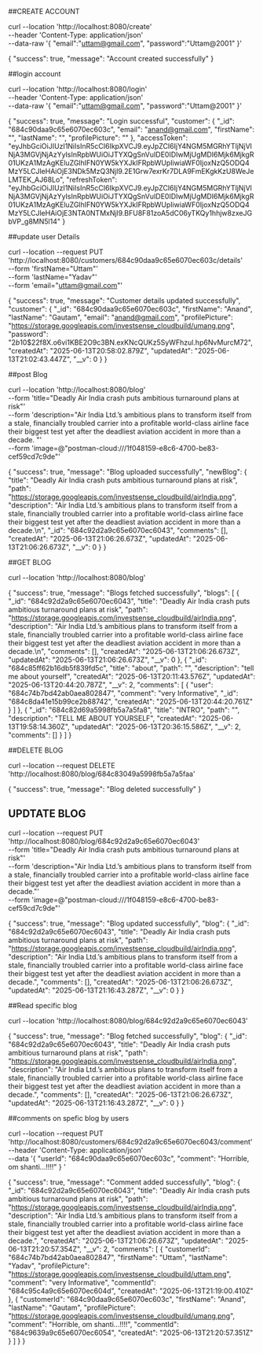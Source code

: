 ##CREATE ACCOUNT

curl --location 'http://localhost:8080/create' \
--header 'Content-Type: application/json' \
--data-raw '{
    "email":"uttam@gmail.com",
    "password":"Uttam@2001"
}'

{
    "success": true,
    "message": "Account created successfully"
}

##login account

curl --location 'http://localhost:8080/login' \
--header 'Content-Type: application/json' \
--data-raw '{
    "email":"uttam@gmail.com",
    "password":"Uttam@2001"
}'

{
    "success": true,
    "message": "Login successful",
    "customer": {
        "_id": "684c90daa9c65e6070ec603c",
        "email": "anand@gmail.com",
        "firstName": "",
        "lastName": "",
        "profilePicture": ""
    },
    "accessToken": "eyJhbGciOiJIUzI1NiIsInR5cCI6IkpXVCJ9.eyJpZCI6IjY4NGM5MGRhYTljNjVlNjA3MGVjNjAzYyIsInRpbWUiOiJTYXQgSnVuIDE0IDIwMjUgMDI6Mjk6MjkgR01UKzA1MzAgKEluZGlhIFN0YW5kYXJkIFRpbWUpIiwiaWF0IjoxNzQ5ODQ4MzY5LCJleHAiOjE3NDk5MzQ3Njl9.2E1Grw7exrKr7DLA9FmEKgkKzU8WeJeLMTEK_AJ68Lo",
    "refreshToken": "eyJhbGciOiJIUzI1NiIsInR5cCI6IkpXVCJ9.eyJpZCI6IjY4NGM5MGRhYTljNjVlNjA3MGVjNjAzYyIsInRpbWUiOiJTYXQgSnVuIDE0IDIwMjUgMDI6Mjk6MjkgR01UKzA1MzAgKEluZGlhIFN0YW5kYXJkIFRpbWUpIiwiaWF0IjoxNzQ5ODQ4MzY5LCJleHAiOjE3NTA0NTMxNjl9.BFU8F81zoA5dC06yTKQy1hhjw8zxeJGbVP_g8MN5l14"
}


##update user Details 

curl --location --request PUT 'http://localhost:8080/customers/684c90daa9c65e6070ec603c/details' \
--form 'firstName="Uttam"' \
--form 'lastName="Yadav"' \
--form 'email="uttam@gmail.com"'

{
    "success": true,
    "message": "Customer details updated successfully",
    "customer": {
        "_id": "684c90daa9c65e6070ec603c",
        "firstName": "Anand",
        "lastName": "Gautam",
        "email": "anand@gmail.com",
        "profilePicture": "https://storage.googleapis.com/investsense_cloudbuild/umang.png",
        "password": "$2b$10$22f8X.o6vi1KBE2O9c3BN.exKNcQUKz5SyWFhzul.hp6NvMurcM72",
        "createdAt": "2025-06-13T20:58:02.879Z",
        "updatedAt": "2025-06-13T21:02:43.447Z",
        "__v": 0
    }
}

##post Blog 

curl --location 'http://localhost:8080/blog' \
--form 'title="Deadly Air India crash puts ambitious turnaround plans at risk"' \
--form 'description="Air India Ltd.’s ambitious plans to transform itself from a stale, financially troubled carrier into a profitable world-class airline face their biggest test yet after the deadliest aviation accident in more than a decade.
"' \
--form 'image=@"postman-cloud:///1f048159-e8c6-4700-be83-cef59cd7c9de"'


{
    "success": true,
    "message": "Blog uploaded successfully",
    "newBlog": {
        "title": "Deadly Air India crash puts ambitious turnaround plans at risk",
        "path": "https://storage.googleapis.com/investsense_cloudbuild/airIndia.png",
        "description": "Air India Ltd.’s ambitious plans to transform itself from a stale, financially troubled carrier into a profitable world-class airline face their biggest test yet after the deadliest aviation accident in more than a decade.\n",
        "_id": "684c92d2a9c65e6070ec6043",
        "comments": [],
        "createdAt": "2025-06-13T21:06:26.673Z",
        "updatedAt": "2025-06-13T21:06:26.673Z",
        "__v": 0
    }
}


##GET BLOG

curl --location 'http://localhost:8080/blog'

{
    "success": true,
    "message": "Blogs fetched successfully",
    "blogs": [
        {
            "_id": "684c92d2a9c65e6070ec6043",
            "title": "Deadly Air India crash puts ambitious turnaround plans at risk",
            "path": "https://storage.googleapis.com/investsense_cloudbuild/airIndia.png",
            "description": "Air India Ltd.’s ambitious plans to transform itself from a stale, financially troubled carrier into a profitable world-class airline face their biggest test yet after the deadliest aviation accident in more than a decade.\n",
            "comments": [],
            "createdAt": "2025-06-13T21:06:26.673Z",
            "updatedAt": "2025-06-13T21:06:26.673Z",
            "__v": 0
        },
        {
            "_id": "684c85ff62b16db5f839fd5c",
            "title": "about",
            "path": "",
            "description": "tell me about yourself",
            "createdAt": "2025-06-13T20:11:43.576Z",
            "updatedAt": "2025-06-13T20:44:20.787Z",
            "__v": 2,
            "comments": [
                {
                    "user": "684c74b7bd42ab0aea802847",
                    "comment": "very Informative",
                    "_id": "684c8da41e15b99ce2b88742",
                    "createdAt": "2025-06-13T20:44:20.761Z"
                }
            ]
        },
        {
            "_id": "684c82d69a5998fb5a7a5fa8",
            "title": "INTRO",
            "path": "",
            "description": "TELL ME ABOUT YOURSELF",
            "createdAt": "2025-06-13T19:58:14.360Z",
            "updatedAt": "2025-06-13T20:36:15.586Z",
            "__v": 2,
            "comments": []
        }
    ]
}

##DELETE BLOG

curl --location --request DELETE 'http://localhost:8080/blog/684c83049a5998fb5a7a5faa'

{
    "success": true,
    "message": "Blog deleted successfully"
}

## UPDTATE BLOG 

curl --location --request PUT 'http://localhost:8080/blog/684c92d2a9c65e6070ec6043' \
--form 'title="Deadly Air India crash puts ambitious turnaround plans at risk"' \
--form 'description="Air India Ltd.’s ambitious plans to transform itself from a stale, financially troubled carrier into a profitable world-class airline face their biggest test yet after the deadliest aviation accident in more than a decade."' \
--form 'image=@"postman-cloud:///1f048159-e8c6-4700-be83-cef59cd7c9de"'




{
    "success": true,
    "message": "Blog updated successfully",
    "blog": {
        "_id": "684c92d2a9c65e6070ec6043",
        "title": "Deadly Air India crash puts ambitious turnaround plans at risk",
        "path": "https://storage.googleapis.com/investsense_cloudbuild/airIndia.png",
        "description": "Air India Ltd.’s ambitious plans to transform itself from a stale, financially troubled carrier into a profitable world-class airline face their biggest test yet after the deadliest aviation accident in more than a decade.",
        "comments": [],
        "createdAt": "2025-06-13T21:06:26.673Z",
        "updatedAt": "2025-06-13T21:16:43.287Z",
        "__v": 0
    }
}


##Read specific blog

curl --location 'http://localhost:8080/blog/684c92d2a9c65e6070ec6043'

{
    "success": true,
    "message": "Blog fetched successfully",
    "blog": {
        "_id": "684c92d2a9c65e6070ec6043",
        "title": "Deadly Air India crash puts ambitious turnaround plans at risk",
        "path": "https://storage.googleapis.com/investsense_cloudbuild/airIndia.png",
        "description": "Air India Ltd.’s ambitious plans to transform itself from a stale, financially troubled carrier into a profitable world-class airline face their biggest test yet after the deadliest aviation accident in more than a decade.",
        "comments": [],
        "createdAt": "2025-06-13T21:06:26.673Z",
        "updatedAt": "2025-06-13T21:16:43.287Z",
        "__v": 0
    }
}


##comments on spefic blog by users

curl --location --request PUT 'http://localhost:8080/customers/684c92d2a9c65e6070ec6043/comment' \
--header 'Content-Type: application/json' \
--data '{
  "userId": "684c90daa9c65e6070ec603c",
  "comment": "Horrible, om shanti...!!!!"
}
'





{
    "success": true,
    "message": "Comment added successfully",
    "blog": {
        "_id": "684c92d2a9c65e6070ec6043",
        "title": "Deadly Air India crash puts ambitious turnaround plans at risk",
        "path": "https://storage.googleapis.com/investsense_cloudbuild/airIndia.png",
        "description": "Air India Ltd.’s ambitious plans to transform itself from a stale, financially troubled carrier into a profitable world-class airline face their biggest test yet after the deadliest aviation accident in more than a decade.",
        "createdAt": "2025-06-13T21:06:26.673Z",
        "updatedAt": "2025-06-13T21:20:57.354Z",
        "__v": 2,
        "comments": [
            {
                "customerId": "684c74b7bd42ab0aea802847",
                "firstName": "Uttam",
                "lastName": "Yadav",
                "profilePicture": "https://storage.googleapis.com/investsense_cloudbuild/uttam.png",
                "comment": "very Informative",
                "commentId": "684c95c4a9c65e6070ec604d",
                "createdAt": "2025-06-13T21:19:00.410Z"
            },
            {
                "customerId": "684c90daa9c65e6070ec603c",
                "firstName": "Anand",
                "lastName": "Gautam",
                "profilePicture": "https://storage.googleapis.com/investsense_cloudbuild/umang.png",
                "comment": "Horrible, om shanti...!!!!",
                "commentId": "684c9639a9c65e6070ec6054",
                "createdAt": "2025-06-13T21:20:57.351Z"
            }
        ]
    }
}